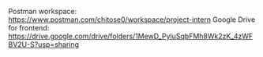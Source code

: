 Postman workspace: https://www.postman.com/chitose0/workspace/project-intern
Google Drive for frontend: https://drive.google.com/drive/folders/1MewD_PyluSqbFMh8Wk2zK_4zWFBV2U-S?usp=sharing
